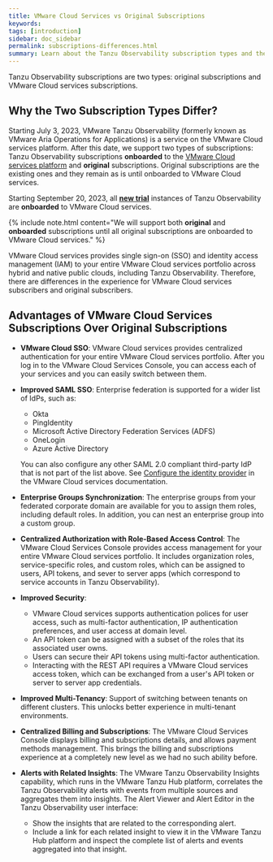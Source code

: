 ```yaml
---
title: VMware Cloud Services vs Original Subscriptions
keywords: 
tags: [introduction]
sidebar: doc_sidebar
permalink: subscriptions-differences.html
summary: Learn about the Tanzu Observability subscription types and the advantages of VMware Cloud services subscriptions over original subscriptions.
---
```


Tanzu Observability subscriptions are two types: original subscriptions and VMware Cloud services subscriptions.

## Why the Two Subscription Types Differ?

Starting July 3, 2023, VMware Tanzu Observability (formerly known as VMware Aria Operations for Applications) is a service on the VMware Cloud services platform. After this date, we support two types of subscriptions: Tanzu Observability subscriptions **onboarded** to the [VMware Cloud services platform](https://console.cloud.vmware.com/) and **original** subscriptions. Original subscriptions are the existing ones and they remain as is until onboarded to VMware Cloud services.

Starting September 20, 2023, all [**new trial**](start_trial.html) instances of Tanzu Observability are **onboarded** to VMware Cloud services.

{% include note.html content="We will support both **original** and **onboarded** subscriptions until all original subscriptions are onboarded to VMware Cloud services." %}

VMware Cloud services provides single sign-on (SSO) and identity access management (IAM) to your entire VMware Cloud services portfolio across hybrid and native public clouds, including Tanzu Observability. Therefore, there are differences in the experience for VMware Cloud services subscribers and original subscribers. 

## Advantages of VMware Cloud Services Subscriptions Over Original Subscriptions

* **VMware Cloud SSO**: VMware Cloud services provides centralized authentication for your entire VMware Cloud services portfolio. After you log in to the VMware Cloud Services Console, you can access each of your services and you can easily switch between them.

* **Improved SAML SSO**: Enterprise federation is supported for a wider list of IdPs, such as: 
  * Okta 
  * PingIdentity
  * Microsoft Active Directory Federation Services (ADFS)
  * OneLogin
  * Azure Active Directory

  You can also configure any other SAML 2.0 compliant third-party IdP that is not part of the list above. See [Configure the identity provider](https://docs.vmware.com/en/VMware-Cloud-services/services/setting-up-enterprise-federation-cloud-services/GUID-320CDE08-FD8F-4540-BB19-BE9647F31075.html) in the VMware Cloud services documentation.

* **Enterprise Groups Synchronization**: The enterprise groups from your federated corporate domain are available for you to assign them roles, including default roles. In addition, you can nest an enterprise group into a custom group.
* **Centralized Authorization with Role-Based Access Control**: The VMware Cloud Services Console provides access management for your entire VMware Cloud services portfolio. It includes organization roles, service-specific roles, and custom roles, which can be assigned to users, API tokens, and sever to server apps (which correspond to service accounts in Tanzu Observability).
* **Improved Security**:
  * VMware Cloud services supports authentication polices for user access, such as multi-factor authentication, IP authentication preferences, and user access at domain level.
  * An API token can be assigned with a subset of the roles that its associated user owns.
  * Users can secure their API tokens using multi-factor authentication.
  * Interacting with the REST API requires a VMware Cloud services access token, which can be exchanged from a user's API token or server to server app credentials.
* **Improved Multi-Tenancy**: Support of switching between tenants on different clusters. This unlocks better experience in multi-tenant environments.
* **Centralized Billing and Subscriptions**: The VMware Cloud Services Console displays billing and subscriptions details, and allows payment methods management. This brings the billing and subscriptions experience at a completely new level as we had no such ability before.
* **Alerts with Related Insights**: The VMware Tanzu Observability Insights capability, which runs in the VMware Tanzu Hub platform, correlates the Tanzu Observability alerts with events from multiple sources and aggregates them into insights. The Alert Viewer and Alert Editor in the Tanzu Observability user interface:

  * Show the insights that are related to the corresponding alert.
  * Include a link for each related insight to view it in the VMware Tanzu Hub platform and inspect the complete list of alerts and events aggregated into that insight.